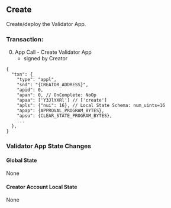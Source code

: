 ## Create
Create/deploy the Validator App.

### Transaction:
0. App Call - Create Validator App
    - signed by Creator

```
{
  "txn": {
    "type": "appl",
    "snd": "{CREATOR_ADDRESS}",
    "apid": 0,
    "apan": 0, // OnComplete: NoOp
    "apaa": ['Y3JlYXRl'] // ['create']
    "apls": {"nui": 16}, // Local State Schema: num_uints=16
    "apap": {APPROVAL_PROGRAM_BYTES},
    "apsu": {CLEAR_STATE_PROGRAM_BYTES},
    ...
  },
}
```


### Validator App State Changes
#### Global State
None
#### Creator Account Local State
None
